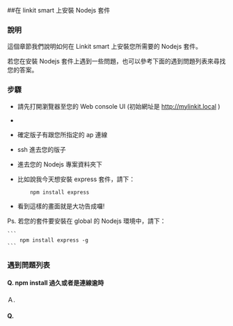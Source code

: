 ##在 linkit smart 上安裝 Nodejs 套件

### 說明

這個章節我們說明如何在 Linkit smart 上安裝您所需要的 Nodejs 套件。

若您在安裝 Nodejs 套件上遇到一些問題，也可以參考下面的遇到問題列表來尋找您的答案。

### 步驟

* 請先打開瀏覽器至您的 Web console UI (初始網址是 http://mylinkit.local )
* 
* 確定版子有跟您所指定的 ap 連線
* ssh 進去您的版子
* 進去您的 Nodejs 專案資料夾下
* 比如說我今天想安裝 express 套件，請下：
    
    ```
        npm install express
    ```
* 看到這樣的畫面就是大功告成囉!

Ps. 若您的套件要安裝在 global 的 Nodejs 環境中，請下：
    
    ``` 
        npm install express -g
    ```


### 遇到問題列表

#### Q. npm install 過久或者是連線逾時
Ａ.
    
#### Q.
        

    